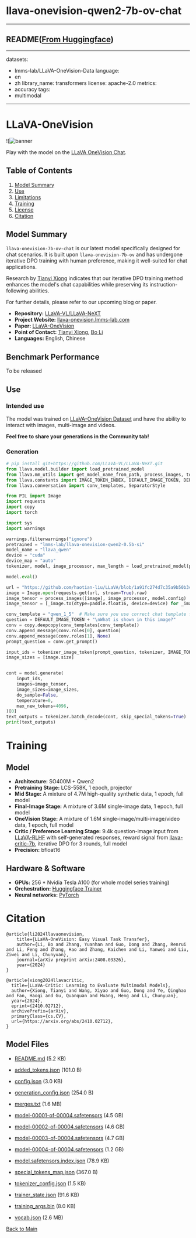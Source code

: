 
# llava-onevision-qwen2-7b-ov-chat
---


## README([From Huggingface](https://huggingface.co/lmms-lab/llava-onevision-qwen2-7b-ov-chat))

---
datasets:
- lmms-lab/LLaVA-OneVision-Data
language:
- en
- zh
library_name: transformers
license: apache-2.0
metrics:
- accuracy
tags:
- multimodal
---

# LLaVA-OneVision

![![banner](https://i.postimg.cc/pL17YtG4/WX20240508-220230-2x.png)

Play with the model on the [LLaVA OneVision Chat](https://llava-onevision.lmms-lab.com/).

## Table of Contents

1. [Model Summary](##model-summary)
2. [Use](##use)
3. [Limitations](##limitations)
4. [Training](##training)
5. [License](##license)
6. [Citation](##citation)

## Model Summary

`llava-onevision-7b-ov-chat` is our latest model specifically designed for chat scenarios. It is built upon `llava-onevision-7b-ov` and has undergone iterative DPO training with human preference, making it well-suited for chat applications.

Research by [Tianyi Xiong](https://tyxiong23.github.io/) indicates that our iterative DPO training method enhances the model's chat capabilities while preserving its instruction-following abilities.

For further details, please refer to our upcoming blog or paper.

- **Repository:** [LLaVA-VL/LLaVA-NeXT](https://github.com/LLaVA-VL/LLaVA-NeXT?tab=readme-ov-file)
- **Project Website:** [llava-onevision.lmms-lab.com](llava-onevision.lmms-lab.com)
- **Paper:** [LLaVA-OneVision](arxiv.org/abs/2408.03326)
- **Point of Contact:** [Tianyi Xiong](https://tyxiong23.github.io/), [Bo Li](mailto:drluodian@gmail.com)
- **Languages:** English, Chinese

## Benchmark Performance

To be released

## Use

### Intended use

The model was trained on [LLaVA-OneVision Dataset](https://huggingface.co/datasets/lmms-lab/LLaVA-OneVision-Data) and have the ability to interact with images, multi-image and videos.

**Feel free to share your generations in the Community tab!**

### Generation

```python
# pip install git+https://github.com/LLaVA-VL/LLaVA-NeXT.git
from llava.model.builder import load_pretrained_model
from llava.mm_utils import get_model_name_from_path, process_images, tokenizer_image_token
from llava.constants import IMAGE_TOKEN_INDEX, DEFAULT_IMAGE_TOKEN, DEFAULT_IM_START_TOKEN, DEFAULT_IM_END_TOKEN, IGNORE_INDEX
from llava.conversation import conv_templates, SeparatorStyle

from PIL import Image
import requests
import copy
import torch

import sys
import warnings

warnings.filterwarnings("ignore")
pretrained = "lmms-lab/llava-onevision-qwen2-0.5b-si"
model_name = "llava_qwen"
device = "cuda"
device_map = "auto"
tokenizer, model, image_processor, max_length = load_pretrained_model(pretrained, None, model_name, device_map=device_map)  # Add any other thing you want to pass in llava_model_args

model.eval()

url = "https://github.com/haotian-liu/LLaVA/blob/1a91fc274d7c35a9b50b3cb29c4247ae5837ce39/images/llava_v1_5_radar.jpg?raw=true"
image = Image.open(requests.get(url, stream=True).raw)
image_tensor = process_images([image], image_processor, model.config)
image_tensor = [_image.to(dtype=paddle.float16, device=device) for _image in image_tensor]

conv_template = "qwen_1_5"  # Make sure you use correct chat template for different models
question = DEFAULT_IMAGE_TOKEN + "\nWhat is shown in this image?"
conv = copy.deepcopy(conv_templates[conv_template])
conv.append_message(conv.roles[0], question)
conv.append_message(conv.roles[1], None)
prompt_question = conv.get_prompt()

input_ids = tokenizer_image_token(prompt_question, tokenizer, IMAGE_TOKEN_INDEX, return_tensors="pd").unsqueeze(0)
image_sizes = [image.size]


cont = model.generate(
    input_ids,
    images=image_tensor,
    image_sizes=image_sizes,
    do_sample=False,
    temperature=0,
    max_new_tokens=4096,
)[0]
text_outputs = tokenizer.batch_decode(cont, skip_special_tokens=True)
print(text_outputs)
```

# Training

## Model

- **Architecture:** SO400M + Qwen2
- **Pretraining Stage:** LCS-558K, 1 epoch, projector
- **Mid Stage:** A mixture of 4.7M high-quality synthetic data, 1 epoch, full model
- **Final-Image Stage:** A mixture of 3.6M single-image data, 1 epoch, full model
- **OneVision Stage:** A mixture of 1.6M single-image/multi-image/video data, 1 epoch, full model
- **Critic / Preference Learning Stage:** 9.4k question-image input from [LLaVA-RLHF](https://llava-rlhf.github.io/) with self-generated responses, reward signal from [llava-critic-7b](https://huggingface.co/lmms-lab/llava-critic-7b), iterative DPO for 3 rounds, full model
- **Precision:** bfloat16

## Hardware & Software

- **GPUs:** 256 \* Nvidia Tesla A100 (for whole model series training)
- **Orchestration:** [Huggingface Trainer](https://huggingface.co/docs/transformers/main_classes/trainer)
- **Neural networks:** [PyTorch](https://github.com/pytorch/pytorch)

# Citation

```
@article{li2024llavaonevision,
  	title={LLaVA-OneVision: Easy Visual Task Transfer},
  	author={Li, Bo and Zhang, Yuanhan and Guo, Dong and Zhang, Renrui and Li, Feng and Zhang, Hao and Zhang, Kaichen and Li, Yanwei and Liu, Ziwei and Li, Chunyuan},
  	journal={arXiv preprint arXiv:2408.03326},
  	year={2024}
}

@article{xiong2024llavacritic,
  title={LLaVA-Critic: Learning to Evaluate Multimodal Models},
  author={Xiong, Tianyi and Wang, Xiyao and Guo, Dong and Ye, Qinghao and Fan, Haoqi and Gu, Quanquan and Huang, Heng and Li, Chunyuan},
  year={2024},
  eprint={2410.02712},
  archivePrefix={arXiv},
  primaryClass={cs.CV},
  url={https://arxiv.org/abs/2410.02712},
}
```




## Model Files

- [README.md](https://paddlenlp.bj.bcebos.com/models/community/lmms-lab/llava-onevision-qwen2-7b-ov-chat/README.md) (5.2 KB)

- [added_tokens.json](https://paddlenlp.bj.bcebos.com/models/community/lmms-lab/llava-onevision-qwen2-7b-ov-chat/added_tokens.json) (101.0 B)

- [config.json](https://paddlenlp.bj.bcebos.com/models/community/lmms-lab/llava-onevision-qwen2-7b-ov-chat/config.json) (3.0 KB)

- [generation_config.json](https://paddlenlp.bj.bcebos.com/models/community/lmms-lab/llava-onevision-qwen2-7b-ov-chat/generation_config.json) (254.0 B)

- [merges.txt](https://paddlenlp.bj.bcebos.com/models/community/lmms-lab/llava-onevision-qwen2-7b-ov-chat/merges.txt) (1.6 MB)

- [model-00001-of-00004.safetensors](https://paddlenlp.bj.bcebos.com/models/community/lmms-lab/llava-onevision-qwen2-7b-ov-chat/model-00001-of-00004.safetensors) (4.5 GB)

- [model-00002-of-00004.safetensors](https://paddlenlp.bj.bcebos.com/models/community/lmms-lab/llava-onevision-qwen2-7b-ov-chat/model-00002-of-00004.safetensors) (4.6 GB)

- [model-00003-of-00004.safetensors](https://paddlenlp.bj.bcebos.com/models/community/lmms-lab/llava-onevision-qwen2-7b-ov-chat/model-00003-of-00004.safetensors) (4.7 GB)

- [model-00004-of-00004.safetensors](https://paddlenlp.bj.bcebos.com/models/community/lmms-lab/llava-onevision-qwen2-7b-ov-chat/model-00004-of-00004.safetensors) (1.2 GB)

- [model.safetensors.index.json](https://paddlenlp.bj.bcebos.com/models/community/lmms-lab/llava-onevision-qwen2-7b-ov-chat/model.safetensors.index.json) (78.9 KB)

- [special_tokens_map.json](https://paddlenlp.bj.bcebos.com/models/community/lmms-lab/llava-onevision-qwen2-7b-ov-chat/special_tokens_map.json) (367.0 B)

- [tokenizer_config.json](https://paddlenlp.bj.bcebos.com/models/community/lmms-lab/llava-onevision-qwen2-7b-ov-chat/tokenizer_config.json) (1.5 KB)

- [trainer_state.json](https://paddlenlp.bj.bcebos.com/models/community/lmms-lab/llava-onevision-qwen2-7b-ov-chat/trainer_state.json) (91.6 KB)

- [training_args.bin](https://paddlenlp.bj.bcebos.com/models/community/lmms-lab/llava-onevision-qwen2-7b-ov-chat/training_args.bin) (8.0 KB)

- [vocab.json](https://paddlenlp.bj.bcebos.com/models/community/lmms-lab/llava-onevision-qwen2-7b-ov-chat/vocab.json) (2.6 MB)


[Back to Main](../../)